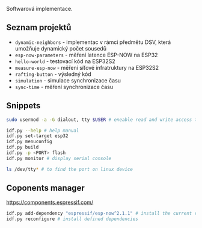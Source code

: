 Softwarová implementace.

## Seznam projektů

- `dynamic-neighbors` - implementac v rámci předmětu DSV, která umožňuje dynamický počet sousedů
- `esp-now-parameters` - měření latence ESP-NOW na ESP32
- `hello-world` - testovací kód na ESP32S2
- `measure-esp-now` - měření síťové infratruktury na ESP32S2
- `rafting-button` - výsledný kód
- `simulation` - simulace synchronizace času
- `sync-time` - měření synchronizace času

## Snippets

```sh
sudo usermod -a -G dialout, tty $USER # eneable read and write access to the serial console, after set need computer restart

idf.py --help # help manual
idf.py set-target esp32
idf.py menuconfig
idf.py build
idf.py -p <PORT> flash
idf.py monitor # display serial console

ls /dev/tty* # to find the port on linux device
```

## Coponents manager

https://components.espressif.com/

```sh
idf.py add-dependency "espressif/esp-now^2.1.1" # install the current version of esp-now
idf.py reconfigure # install defined dependencies
```